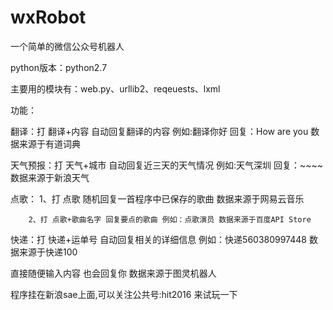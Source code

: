 # wxRobot
一个简单的微信公众号机器人

python版本：python2.7

主要用的模块有：web.py、urllib2、reqeuests、lxml

功能：

  翻译：打 翻译+内容 自动回复翻译的内容 例如:翻译你好 回复：How are you 数据来源于有道词典
  
  
  天气预报：打 天气+城市 自动回复近三天的天气情况 例如:天气深圳 回复：~~~~  数据来源于新浪天气
  
  
  点歌： 1、打 点歌 随机回复一首程序中已保存的歌曲 数据来源于网易云音乐
  
        2、打 点歌+歌曲名字 回复要点的歌曲 例如：点歌演员 数据来源于百度API Store
  
  快递：打 快递+运单号 自动回复相关的详细信息 例如：快递560380997448 数据来源于快递100
  
  
  直接随便输入内容 也会回复你 数据来源于图灵机器人
  
程序挂在新浪sae上面,可以关注公共号:hit2016 来试玩一下
    
